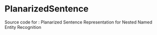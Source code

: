 # PlanarizedSentence
Source code for : Planarized Sentence Representation for Nested Named Entity Recognition

